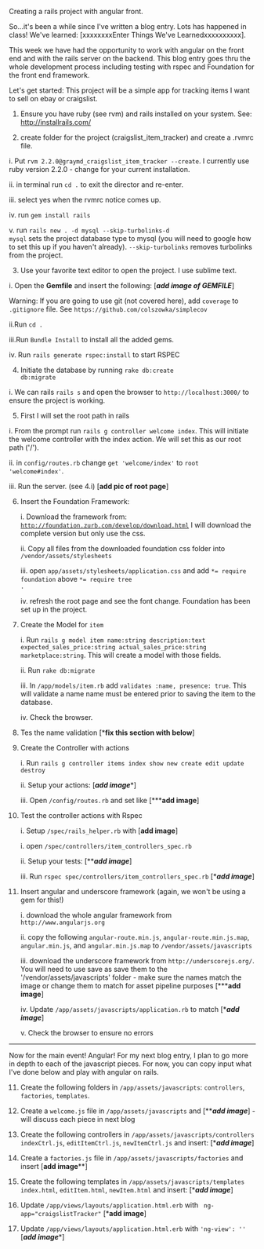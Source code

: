 Creating a rails project with angular front.

So...it's been a while since I've written a blog entry.  Lots has happened in class!  We've learned: [xxxxxxxxEnter Things We've Learnedxxxxxxxxxx].

This week we have had the opportunity to work with angular on the front end and with the rails server on the backend.  This blog entry goes thru the whole development process including testing with rspec and Foundation for the front end framework.

Let's get started:
This project will be a simple app for tracking items I want to sell on ebay or craigslist.

1. Ensure you have ruby (see rvm) and rails installed on your system.  See: http://installrails.com/

2. create folder for the project (craigslist_item_tracker) and create a .rvmrc file.

  i. Put `rvm 2.2.0@graymd_craigslist_item_tracker --create`. I currently use ruby version 2.2.0 - change for your current installation.

  ii. in terminal run <code>cd .</code> to exit the director and re-enter.

  iii. select yes when the rvmrc notice comes up.

  iv. run <code>gem install rails</code>

  v. run <code>rails new . -d mysql --skip-turbolinks</code><code>-d mysql</code> sets the project database type to mysql (you will need to google how to set this up if you haven't already).  <code>--skip-turbolinks</code> removes turbolinks from the project.
 
3. Use your favorite text editor to open the project.  I use sublime text.

  i. Open the **Gemfile** and insert the following: [*****add image of GEMFILE*****]
  
  Warning: If you are going to use git (not covered here), add `coverage` to `.gitignore` file.  See `https://github.com/colszowka/simplecov`
  	
  ii.Run <code>cd .</code>
  
  iii.Run <code>Bundle Install</code> to install all the added gems.
  
  iv. Run `rails generate rspec:install` to start RSPEC
  
4. Initiate the database by running <code>rake db:create db:migrate</code>
  
  i. We can rails <code>rails s</code> and open the browser to <code>http://localhost:3000/</code> to ensure the project is working.
  
5. First I will set the root path in rails
	
  i. From the prompt run `rails g controller welcome index`.  This will initiate the welcome controller with the index action.  We will set this as our root path ('/').
  
  ii. in `config/routes.rb` change `get 'welcome/index'` to `root 'welcome#index'`.
  
  iii. Run the server.  (see 4.i) [**********add pic of root page**********] 
  
6. Insert the Foundation Framework:

	i. Download the framework from: <code>http://foundation.zurb.com/develop/download.html</code>  I will download the complete version but only use the css.
	
	ii. Copy all files from the downloaded foundation css folder into `/vendor/assets/stylesheets`
	
	iii. open `app/assets/stylesheets/application.css` and add `*= require foundation` above <code>*= require tree .</code>
	
	iv. refresh the root page and see the font change.  Foundation has been set up in the project.
	
7. Create the Model for `item`
	
	i. Run `rails g model item name:string description:text expected_sales_price:string actual_sales_price:string marketplace:string`.  This will create a model with those fields.
	
	ii. Run `rake db:migrate`
	
	iii. In `/app/models/item.rb` add `validates :name, presence: true`.  This will validate a name name must be entered prior to saving the item to the database.
	
	iv. Check the browser.
	
8. Tes the name validation [***********fix this section with below**********]
	
8. Create the Controller with actions

	i. Run `rails g controller items index show new create edit update destroy`
	
	ii. Setup your actions: [*********add image**********]
	
	iii. Open `/config/routes.rb` and set like [*************add image**********]
	
9. Test the controller actions with Rspec

	i. Setup `/spec/rails_helper.rb` with [************add image************]

	i. open `/spec/controllers/item_controllers_spec.rb`
	
	ii. Setup your tests: [***********add image*********]
	
	iii. Run `rspec spec/controllers/item_controllers_spec.rb` [********add image*******]
	
10. Insert angular and underscore framework (again, we won't be using a gem for this!)
	
	i. download the whole angular framework from `http://www.angularjs.org`
	
	ii. copy the following `angular-route.min.js`, `angular-route.min.js.map`, `angular.min.js`, and `angular.min.js.map` to `/vendor/assets/javascripts`
	
	iii. download the underscore framework from `http://underscorejs.org/`.  You will need to use save as save them to the '/vendor/assets/javascripts' folder - make sure the names match the image or change them to match for asset pipeline purposes [***********add image********]
	
	iv. Update `/app/assets/javascripts/application.rb` to match [**********add image*********]
	
	v. Check the browser to ensure no errors
	
---------------------------------------------------------------------------------------
Now for the main event!  Angular!  For my next blog entry, I plan to go more in depth to each of the javascript pieces.  For now, you can copy input what I've done below and play with angular on rails.
	
11. Create the following folders in `/app/assets/javascripts`: `controllers`, `factories`, `templates`.

12. Create a `welcome.js` file in `/app/assets/javascripts` and [*********add image*******] - will discuss each piece in next blog

13. Create the following controllers in `/app/assets/javascripts/controllers` `indexCtrl.js`, `editItemCtrl.js`, `newItemCtrl.js` and insert: [**********add image*********]

14. Create a `factories.js` file in `/app/assets/javascripts/factories` and insert [********add image**********]

14. Create the following templates in `/app/assets/javascripts/templates` `index.html`, `editItem.html`, `newItem.html` and insert: [**********add image*********]

15. Update `/app/views/layouts/application.html.erb` with <code> ng-app="craigslistTracker"</code> [***********add image**********]

15. Update `/app/views/layouts/application.html.erb` with `'ng-view': ''` [***********add image************]
	


	
	